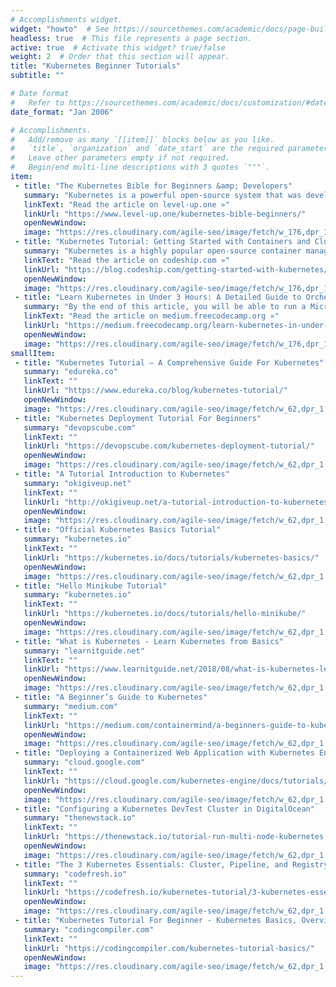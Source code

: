 ```yaml
---
# Accomplishments widget.
widget: "howto"  # See https://sourcethemes.com/academic/docs/page-builder/
headless: true  # This file represents a page section.
active: true  # Activate this widget? true/false
weight: 2  # Order that this section will appear.
title: "Kubernetes Beginner Tutorials"
subtitle: ""

# Date format
#   Refer to https://sourcethemes.com/academic/docs/customization/#date-format
date_format: "Jan 2006"

# Accomplishments.
#   Add/remove as many `[[item]]` blocks below as you like.
#   `title`, `organization` and `date_start` are the required parameters.
#   Leave other parameters empty if not required.
#   Begin/end multi-line descriptions with 3 quotes `"""`.
item: 
 - title: "The Kubernetes Bible for Beginners &amp; Developers"
   summary: "Kubernetes is a powerful open-source system that was developed by Google. It was developed for managing containerized applications in a clustered environment. Kubernetes has gained popularity and is becoming the new standard for deploying software in the cloud. Learn Kubernetes in a simplified way. The article covers Kubernetes’ basic concepts, architecture, how it solves the problems, etc."
   linkText: "Read the article on level-up.one »"
   linkUrl: "https://www.level-up.one/kubernetes-bible-beginners/"
   openNewWindow: 
   image: "https://res.cloudinary.com/agile-seo/image/fetch/w_176,dpr_1.0,d_blank_am8gzx.png/https%3A%2F%2Flogo.clearbit.com%2Flevel-up.one%3Fsize%3D250"
 - title: "Kubernetes Tutorial: Getting Started with Containers and Clusters"
   summary: "Kubernetes is a highly popular open-source container management system. The goal of the Kubernetes project is to make management of containers across multiple nodes as simple as managing containers on a single system. In this tutorial, you’ll learn about Kubernetes by deploying a simple web application across a multinode Kubernetes cluster."
   linkText: "Read the article on codeship.com »"
   linkUrl: "https://blog.codeship.com/getting-started-with-kubernetes/"
   openNewWindow: 
   image: "https://res.cloudinary.com/agile-seo/image/fetch/w_176,dpr_1.0,d_blank_am8gzx.png/https%3A%2F%2Flogo.clearbit.com%2Fcodeship.com%3Fsize%3D250"
 - title: "Learn Kubernetes in Under 3 Hours: A Detailed Guide to Orchestrating Containers"
   summary: "By the end of this article, you will be able to run a Microservice based application on a Kubernetes Cluster. You will learn how to run a Microservice based application on your computer, build container images for each service of the Microservice application and how to deploying a Microservice based application into a Kubernetes Managed Cluster."
   linkText: "Read the article on medium.freecodecamp.org »"
   linkUrl: "https://medium.freecodecamp.org/learn-kubernetes-in-under-3-hours-a-detailed-guide-to-orchestrating-containers-114ff420e882"
   openNewWindow: 
   image: "https://res.cloudinary.com/agile-seo/image/fetch/w_176,dpr_1.0,d_blank_am8gzx.png/https%3A%2F%2Flogo.clearbit.com%2Fmedium.freecodecamp.org%3Fsize%3D250"
smallItem: 
 - title: "Kubernetes Tutorial – A Comprehensive Guide For Kubernetes"
   summary: "edureka.co"
   linkText: ""
   linkUrl: "https://www.edureka.co/blog/kubernetes-tutorial/"
   openNewWindow: 
   image: "https://res.cloudinary.com/agile-seo/image/fetch/w_62,dpr_1.0,d_blank_am8gzx.png/https%3A%2F%2Flogo.clearbit.com%2Fedureka.co%3Fsize%3D250"
 - title: "Kubernetes Deployment Tutorial For Beginners"
   summary: "devopscube.com"
   linkText: ""
   linkUrl: "https://devopscube.com/kubernetes-deployment-tutorial/"
   openNewWindow: 
   image: "https://res.cloudinary.com/agile-seo/image/fetch/w_62,dpr_1.0,d_blank_am8gzx.png/https%3A%2F%2Flogo.clearbit.com%2Fdevopscube.com%3Fsize%3D250"
 - title: "A Tutorial Introduction to Kubernetes"
   summary: "okigiveup.net"
   linkText: ""
   linkUrl: "http://okigiveup.net/a-tutorial-introduction-to-kubernetes"
   openNewWindow: 
   image: "https://res.cloudinary.com/agile-seo/image/fetch/w_62,dpr_1.0,d_blank_am8gzx.png/https%3A%2F%2Flogo.clearbit.com%2Fokigiveup.net%3Fsize%3D250"
 - title: "Official Kubernetes Basics Tutorial"
   summary: "kubernetes.io"
   linkText: ""
   linkUrl: "https://kubernetes.io/docs/tutorials/kubernetes-basics/"
   openNewWindow: 
   image: "https://res.cloudinary.com/agile-seo/image/fetch/w_62,dpr_1.0,d_blank_am8gzx.png/https%3A%2F%2Flogo.clearbit.com%2Fkubernetes.io%3Fsize%3D250"
 - title: "Hello Minikube Tutorial"
   summary: "kubernetes.io"
   linkText: ""
   linkUrl: "https://kubernetes.io/docs/tutorials/hello-minikube/"
   openNewWindow: 
   image: "https://res.cloudinary.com/agile-seo/image/fetch/w_62,dpr_1.0,d_blank_am8gzx.png/https%3A%2F%2Flogo.clearbit.com%2Fkubernetes.io%3Fsize%3D250"
 - title: "What is Kubernetes - Learn Kubernetes from Basics"
   summary: "learnitguide.net"
   linkText: ""
   linkUrl: "https://www.learnitguide.net/2018/08/what-is-kubernetes-learn-kubernetes.html"
   openNewWindow: 
   image: "https://res.cloudinary.com/agile-seo/image/fetch/w_62,dpr_1.0,d_blank_am8gzx.png/https%3A%2F%2Flogo.clearbit.com%2Flearnitguide.net%3Fsize%3D250"
 - title: "A Beginner’s Guide to Kubernetes"
   summary: "medium.com"
   linkText: ""
   linkUrl: "https://medium.com/containermind/a-beginners-guide-to-kubernetes-7e8ca56420b6"
   openNewWindow: 
   image: "https://res.cloudinary.com/agile-seo/image/fetch/w_62,dpr_1.0,d_blank_am8gzx.png/https%3A%2F%2Flogo.clearbit.com%2Fmedium.com%3Fsize%3D250"
 - title: "Deploying a Containerized Web Application with Kubernetes Engine"
   summary: "cloud.google.com"
   linkText: ""
   linkUrl: "https://cloud.google.com/kubernetes-engine/docs/tutorials/hello-app"
   openNewWindow: 
   image: "https://res.cloudinary.com/agile-seo/image/fetch/w_62,dpr_1.0,d_blank_am8gzx.png/https%3A%2F%2Flogo.clearbit.com%2Fcloud.google.com%3Fsize%3D250"
 - title: "Configuring a Kubernetes DevTest Cluster in DigitalOcean"
   summary: "thenewstack.io"
   linkText: ""
   linkUrl: "https://thenewstack.io/tutorial-run-multi-node-kubernetes-cluster-digitalocean/"
   openNewWindow: 
   image: "https://res.cloudinary.com/agile-seo/image/fetch/w_62,dpr_1.0,d_blank_am8gzx.png/https%3A%2F%2Flogo.clearbit.com%2Fthenewstack.io%3Fsize%3D250"
 - title: "The 3 Kubernetes Essentials: Cluster, Pipeline, and Registry"
   summary: "codefresh.io"
   linkText: ""
   linkUrl: "https://codefresh.io/kubernetes-tutorial/3-kubernetes-essentials-cluster-pipeline-registry/"
   openNewWindow: 
   image: "https://res.cloudinary.com/agile-seo/image/fetch/w_62,dpr_1.0,d_blank_am8gzx.png/https%3A%2F%2Flogo.clearbit.com%2Fcodefresh.io%3Fsize%3D250"
 - title: "Kubernetes Tutorial For Beginner - Kubernetes Basics, Overview, Features"
   summary: "codingcompiler.com"
   linkText: ""
   linkUrl: "https://codingcompiler.com/kubernetes-tutorial-basics/"
   openNewWindow: 
   image: "https://res.cloudinary.com/agile-seo/image/fetch/w_62,dpr_1.0,d_blank_am8gzx.png/https%3A%2F%2Flogo.clearbit.com%2Fcodingcompiler.com%3Fsize%3D250"
---
```


